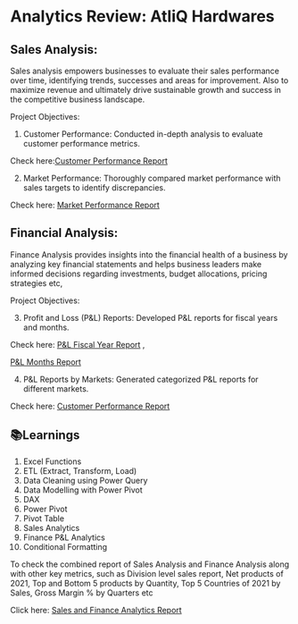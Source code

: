 
# Analytics Review: AtliQ Hardwares

## Sales Analysis:
Sales analysis empowers businesses to evaluate their sales performance over time, identifying trends, successes and areas for improvement. Also to maximize revenue and ultimately drive sustainable growth and success in the competitive business landscape.

Project Objectives:

1. Customer Performance: Conducted in-depth analysis to evaluate customer performance metrics.
 
Check here:[Customer Performance Report](https://github.com/SameeraKota/Sales-and-Finance-Analytics-Excel/blob/main/Customer%20Sales%20Performance%20Report.pdf) 

2. Market Performance: Thoroughly compared market performance with sales targets to identify discrepancies.

Check here: [Market Performance Report](https://github.com/SameeraKota/Sales-and-Finance-Analytics-Excel/blob/main/Customer%20Sales%20Performance%20Report.pdf) 

## Financial Analysis:
Finance Analysis provides insights into the financial health of a business by analyzing key financial statements and helps business leaders make informed decisions regarding investments, budget allocations, pricing strategies etc,
  
Project Objectives:

3. Profit and Loss (P&L) Reports: Developed P&L reports for fiscal years and months.

Check here: [P&L Fiscal Year Report](https://github.com/SameeraKota/Sales-and-Finance-Analytics-Excel/blob/main/P%26L%20by%20Fiscal%20Years.pdf) , 

[P&L Months Report](https://github.com/SameeraKota/Sales-and-Finance-Analytics-Excel/blob/main/P%26L%20by%20Months.pdf) 

4. P&L Reports by Markets: Generated categorized P&L reports for different markets.

Check here: [Customer Performance Report](https://github.com/SameeraKota/Sales-and-Finance-Analytics-Excel/blob/main/P%26L%20for%20Markets.pdf)

## 📚Learnings

1. Excel Functions
2. ETL (Extract, Transform, Load)
3. Data Cleaning using Power Query
4. Data Modelling with Power Pivot
5. DAX 
6. Power Pivot
7. Pivot Table
8. Sales Analytics
9. Finance P&L Analytics
10. Conditional Formatting

To check the combined report of Sales Analysis and Finance Analysis along with other key metrics, such as Division level sales report, Net products of 2021, Top and Bottom 5 products by Quantity, Top 5 Countries of 2021 by Sales, Gross Margin % by Quarters etc

Click here: [Sales and Finance Analytics Report](https://github.com/SameeraKota/Sales-and-Finance-Analytics-Excel/blob/main/Sales%20and%20Finance%20Analytics.pdf)

